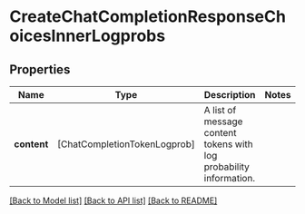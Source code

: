 # CreateChatCompletionResponseChoicesInnerLogprobs

## Properties
Name | Type | Description | Notes
------------ | ------------- | ------------- | -------------
**content** | [ChatCompletionTokenLogprob] | A list of message content tokens with log probability information. | 

[[Back to Model list]](../README.md#documentation-for-models) [[Back to API list]](../README.md#documentation-for-api-endpoints) [[Back to README]](../README.md)


